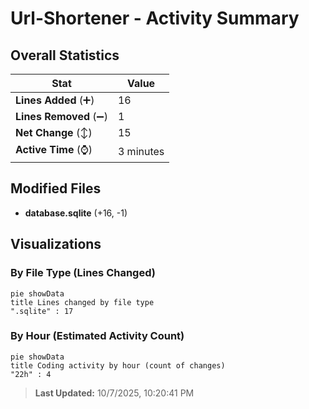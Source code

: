 # Url-Shortener - Activity Summary 

## Overall Statistics

| Stat                   | Value                                                             |
| ---------------------- | ----------------------------------------------------------------- |
| **Lines Added** (➕)   | 16                                          |
| **Lines Removed** (➖) | 1                                        |
| **Net Change** (↕)    | 15                |
| **Active Time** (⌚)   | 3 minutes |


## Modified Files
- **database.sqlite** (+16, -1)

## Visualizations

### By File Type (Lines Changed)

```mermaid
pie showData
title Lines changed by file type
".sqlite" : 17
```

### By Hour (Estimated Activity Count)

```mermaid
pie showData
title Coding activity by hour (count of changes)
"22h" : 4
```


> **Last Updated:** 10/7/2025, 10:20:41 PM